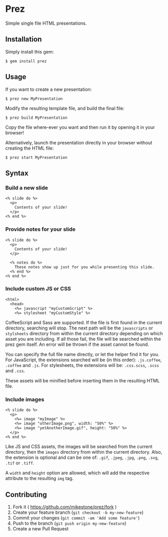 # Prez

Simple single file HTML presentations.

## Installation

Simply install this gem:

    $ gem install prez

## Usage

If you want to create a new presentation:

    $ prez new MyPresentation

Modify the resulting template file, and build the final file:

    $ prez build MyPresentation

Copy the file where-ever you want and then run it by opening it in
your browser!

Alternatively, launch the presentation directly in your browser
without creating the HTML file:

    $ prez start MyPresentation

## Syntax

### Build a new slide

```erb
<% slide do %>
  <p>
    Contents of your slide!
  </p>
<% end %>
```

### Provide notes for your slide

```erb
<% slide do %>
  <p>
    Contents of your slide!
  </p>

  <% notes do %>
    These notes show up just for you while presenting this slide.
  <% end %>
<% end %>
```

### Include custom JS or CSS

```erb
<html>
  <head>
    <%= javascript "myCustomScript" %>
    <%= stylesheet "myCustomStyle" %>
```

CoffeeScript and Sass are supported.  If the file is first found in
the current directory, searching will stop.  The next path will be the
<code>javascripts</code> or <code>stylsheets</code> directory from
within the current directory depending on which asset you are
including.  If all those fail, the file will be searched within the
prez gem itself.  An error will be thrown if the asset cannot be
found.

You can specify the full file name directly, or let the helper find it
for you.  For JavaScript, the extensions searched will be (in this
order): <code>.js.coffee</code>, <code>.coffee</code> and
<code>.js</code>.  For stylesheets, the extensions will be:
<code>.css.scss</code>, <code>.scss</code> and <code>.css</code>.

These assets will be minified before inserting them in the resulting
HTML file.

### Include images

```erb
<% slide do %>
  <p>
    <%= image "myImage" %>
    <%= image "otherImage.png", width: "50%" %>
    <%= image "yetAnotherImage.gif", height: "50%" %>
  </p>
<% end %>
```

Like JS and CSS assets, the images will be searched from the current
directory, then the <code>images</code> directory from within the
current directory.  Also, the extension is optional and can be one of:
<code>.gif</code>, <code>.jpeg</code>, <code>.jpg</code>,
<code>.png</code>, <code>.svg</code>, <code>.tif</code> or
<code>.tiff</code>.

A <code>width</code> and <code>height</code> option are allowed, which
will add the respective attribute to the resulting <code>img</code>
tag.

## Contributing

1. Fork it ( https://github.com/mikestone/prez/fork )
2. Create your feature branch (`git checkout -b my-new-feature`)
3. Commit your changes (`git commit -am 'Add some feature'`)
4. Push to the branch (`git push origin my-new-feature`)
5. Create a new Pull Request
